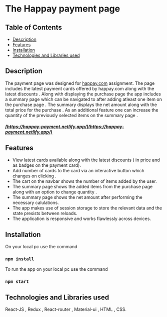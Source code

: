 # The Happay payment page

## Table of Contents

- [Description ](#description)
- [Features](#features)
- [Installation](#installation)
- [Technologies and Libraries used](#technologies_used)


## Description <a name = "description"></a>
The payment page was designed for <a href = "https://happay.com/" target="_blank" rel="noreferrer" >happay.com</a> assignment. The page includes the latest payment cards offered by happay.com along with the latest discounts  . Along with displaying the purchase page the app includes a summary page which can be navigated to after adding atleast one item on the purchase page . The summary displays the net amount along with the total price for the purchase . As an additional feature one can increase the quantity of the previously selected items on the summary page . 

##### [https://happay-payment.netlify.app/](https://happay-payment.netlify.app/)

## Features <a name = "features"></a>

- View latest cards available along with the latest discounts ( in price and as badges on the payment card).
- Add number of cards to the card via an interactive button which changes on clicking .
- The cart on the navbar shows the number of items added by the user.
- The summary page shows the added items from the purchase page along with an option to change quantity .
- The summary page shows the net amount after performing the necessary calulations.
- The app makes use of session storage to store the relevant data and the state presists between reloads.
- The application is responsive and works flawlessly across devices.
 
## Installation <a name = "installation"></a>
On your local pc use the command 
 ### `npm install`
To run the app on your local pc use the command
 ### `npm start`
 
## Technologies and Libraries used <a name = "technologies_used"></a>
React-JS , Redux , React-router , Material-ui , HTML , CSS.
 
 
 

